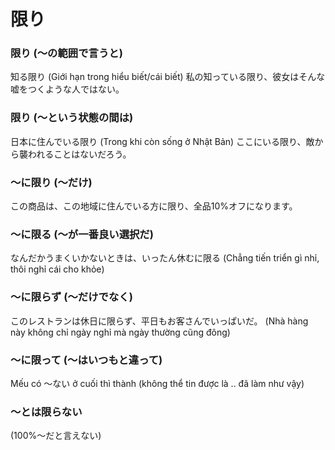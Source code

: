 # 限り

### 限り (〜の範囲で言うと)
知る限り (Giới hạn trong hiểu biết/cái biết)
私の知っている限り、彼女はそんな嘘をつくような人ではない。

### 限り (〜という状態の間は)
日本に住んでいる限り (Trong khi còn sống ở Nhật Bản)
ここにいる限り、敵から襲われることはないだろう。

### 〜に限り (〜だけ)
この商品は、この地域に住んでいる方に限り、全品10%オフになります。

### ～に限る (〜が一番良い選択だ)
なんだかうまくいかないときは、いったん休むに限る (Chẳng tiến triển gì nhỉ, thôi nghỉ cái cho khỏe)

### 〜に限らず (〜だけでなく)
このレストランは休日に限らず、平日もお客さんでいっぱいだ。 (Nhà hàng này không chỉ ngày nghỉ mà ngày thường cũng đông)

### 〜に限って (〜はいつもと違って)
Mếu có 〜ない ở cuối thì thành (không thể tin được là .. đã làm như vậy)

### 〜とは限らない
(100%〜だと言えない)

